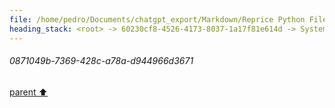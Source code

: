 ```yaml
---
file: /home/pedro/Documents/chatgpt_export/Markdown/Reprice Python File Updates.md
heading_stack: <root> -> 60230cf8-4526-4173-8037-1a17f81e614d -> System -> 372ccb90-da80-4d2c-bd86-81364835743e -> System -> aaa218bb-1138-4da0-af49-d9997b886baa -> User -> 0871049b-7369-428c-a78a-d944966d3671
---
```

###### 0871049b-7369-428c-a78a-d944966d3671
[parent ⬆️](#aaa218bb-1138-4da0-af49-d9997b886baa)
